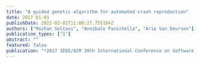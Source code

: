 ```yaml
---
title: "A guided genetic algorithm for automated crash reproduction"
date: 2017-01-01
publishDate: 2022-02-02T11:00:27.755164Z
authors: ["Mozhan Soltani", "Annibale Panichella", "Arie Van Deursen"]
publication_types: ["1"]
abstract: ""
featured: false
publication: "*2017 IEEE/ACM 39th International Conference on Software Engineering (ICSE)*"
---
```


